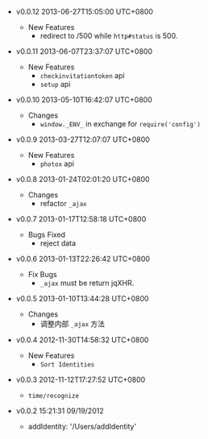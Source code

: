 * v0.0.12 2013-06-27T15:05:00 UTC+0800
  - New Features
    * redirect to /500 while `http#status` is 500.

* v0.0.11 2013-06-07T23:37:07 UTC+0800
  - New Features
    * `checkinvitationtoken` api
    * `setup` api

* v0.0.10 2013-05-10T16:42:07 UTC+0800
  - Changes
    * `window._ENV_` in exchange for `require('config')`

* v0.0.9 2013-03-27T12:07:07 UTC+0800
  - New Features
    * `photox` api

* v0.0.8 2013-01-24T02:01:20 UTC+0800
  - Changes
    * refactor `_ajax`

* v0.0.7 2013-01-17T12:58:18 UTC+0800
  - Bugs Fixed
    * reject data

* v0.0.6 2013-01-13T22:26:42 UTC+0800
  - Fix Bugs
    * `_ajax` must be return jqXHR.

* v0.0.5 2013-01-10T13:44:28 UTC+0800
  - Changes
    * 调整内部 `_ajax` 方法

* v0.0.4 2012-11-30T14:58:32 UTC+0800
  - New Features
    * `Sort Identities`

* v0.0.3 2012-11-12T17:27:52 UTC+0800
  + `time/recognize`

* v0.0.2 15:21:31 09/19/2012
  + addIdentity: '/Users/addIdentity'
